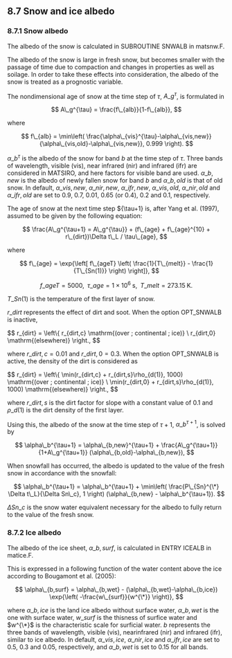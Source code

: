 ## 8.7 Snow and ice albedo

### 8.7.1 Snow albedo

The albedo of the snow is calculated in SUBROUTINE SNWALB in matsnw.F.

The albedo of the snow is large in fresh snow, but becomes smaller with the passage of time due to compaction and changes in properties as well as soilage. In order to take these effects into consideration, the albedo of the snow is treated as a prognostic variable. 


The nondimensional age of snow at the time step of ${\tau}$, $A\_g^{\tau}$, is formulated in 

$$
A\_g^{\tau} = \frac{f\_{alb}}{1-f\_{alb}},
$$

where

$$
f\_{alb} = \min\left( 
 \frac{\alpha\_{vis}^{\tau}-\alpha\_{vis,new}}{\alpha\_{vis,old}-\alpha\_{vis,new}}, 0.999 
\right).
$$

$\alpha\_b^{\tau}$ is the albedo of the snow for band $b$ at the time step of $\tau$. Three bands of wavelength, visible (vis), near infrared (nir) and infrared (ifr) are considered in MATSIRO, and here factors for visible band are used. $\alpha\_{b,new}$ is the albedo of newly fallen snow for band $b$ and $\alpha\_{b,old}$ is that of old snow. In default, $\alpha\_{vis,new}$, $\alpha\_{nir,new}$, $\alpha\_{ifr,new}$, $\alpha\_{vis,old}$, $\alpha\_{nir,old}$ and $\alpha\_{ifr,old}$ are set to 0.9, 0.7, 0.01, 0.65 (or 0.4), 0.2 and 0.1, respectively.


The age of snow at the next time step ${\tau+1} is, after Yang et al. (1997), assumed to be given by the following equation:

$$
\frac{A\_g^{\tau+1} = A\_g^{\tau}} + (f\_{age} + f\_{age}^{10} + r\_{dirt})\Delta t\_L / \tau\_{age},
$$

where

$$
f\_{age} = \exp{\left[ f\_{ageT} \left( \frac{1}{T\_{melt}} - \frac{1}{T\_{Sn(1)}} \right) \right]},
$$

$$
f\_{ageT} = 5000, \;\; \tau\_{age} = 1 \times 10^6 \;\mathrm{s}, \;\; T\_{melt} = 273.15 \;\mathrm{K}.
$$

$T\_{Sn(1)}$ is the temperature of the first layer of snow.

$r\_{dirt}$ represents the effect of dirt and soot. When the option OPT\_SNWALB is inactive, 

$$
r\_{dirt} = \left\\{
 r\_{dirt,c} \mathrm{(over \; continental \; ice)} \\
 r\_{dirt,0} \mathrm{(elsewhere)}
\right.,
$$

where $r\_{dirt,c} = 0.01$ and $r\_{dirt,0} = 0.3$. When the option OPT\_SNWALB is active, the density of the dirt is considered as

$$
r\_{dirt} = \left\\{
\min(r\_{dirt,c} + r\_{dirt,s}\rho\_{d(1)}, 1000) \mathrm{(over \; continental \; ice)} \\
\min(r\_{dirt,0} + r\_{dirt,s}\rho\_{d(1)}, 1000) \mathrm{(elsewhere)}
\right.,
$$

where $r\_{dirt,s}$ is the dirt factor for slope with a constant value of 0.1 and $\rho\_{d(1)}$ is the dirt density of the first layer.


Using this, the albedo of the snow at the time step of $\tau+1$, $\alpha\_b^{\tau+1}$, is solved by

$$
\alpha\_b^{\tau+1} = \alpha\_{b,new}^{\tau+1} + \frac{A\_g^{\tau+1}}{1+A\_g^{\tau+1}} (\alpha\_{b,old}-\alpha\_{b,new}), 
$$

When snowfall has occurred, the albedo is updated to the value of the fresh snow in accordance with the snowfall:

$$
 \alpha\_b^{\tau+1} = \alpha\_b^{\tau+1} + \min\left( \frac{P\_{Sn}^{\*} \Delta t\_L}{\Delta Sn\_c}, 1 \right) (\alpha\_{b,new} - \alpha\_b^{\tau+1}).
$$

$\Delta Sn\_c$ is the snow water equivalent necessary for the albedo to fully return to the value of the fresh snow.


### 8.7.2 Ice albedo

The albedo of the ice sheet, $\alpha\_{b,surf}$, is calculated in ENTRY ICEALB in matice.F.

This is expressed in a following function of the water content above the ice according to Bougamont et al. (2005):

$$
\alpha\_{b,surf} = \alpha\_{b,wet} - (\alpha\_{b,wet}-\alpha\_{b,ice}) \exp{\left( -\frac{w\_{surf}}{w^{\*}} \right)},
$$

where $\alpha\_{b,ice}$ is the land ice albedo without surface water, $\alpha\_{b,wet}$ is the one with surface water, $w\_{surf}$ is the thisness of surfice water and $w^{\*}$ is the characteristic scale for surficial water. $b$ represents the three bands of wavelength, visible (vis), nearinfrared (nir) and infrared (ifr), similar to ice albedo. In default, $\alpha\_{vis,ice}$, $\alpha\_{nir,ice}$ and $\alpha\_{ifr,ice}$ are set to 0.5, 0.3 and 0.05, respectively, and $\alpha\_{b,wet}$ is set to 0.15 for all bands.

